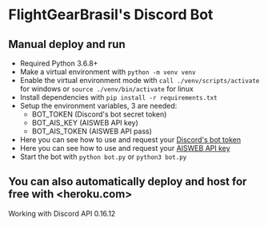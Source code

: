 # FlightGearBrasil's Discord Bot

## Manual deploy and run

- Required Python 3.6.8+
- Make a virtual environment with ```python -m venv venv```
- Enable the virtual environment mode with ```call ./venv/scripts/activate``` for windows or ```source ./venv/bin/activate``` for linux
- Install dependencies with ```pip install -r requirements.txt```
- Setup the environment variables, 3 are needed:
  - BOT_TOKEN (Discord's bot secret token) 
  - BOT_AIS_KEY (AISWEB API key)
  - BOT_AIS_TOKEN (AISWEB API pass)
- Here you can see how to use and request your [Discord's bot token](https://discordapp.com/developers/applications/)
- Here you can see how to use and request your [AISWEB API key](https://documenter.getpostman.com/view/6803747/S17wMRAF?version=latest)
- Start the bot with ```python bot.py``` or ```python3 bot.py```

## You can also automatically deploy and host for free with <heroku.com>

Working with Discord API 0.16.12
